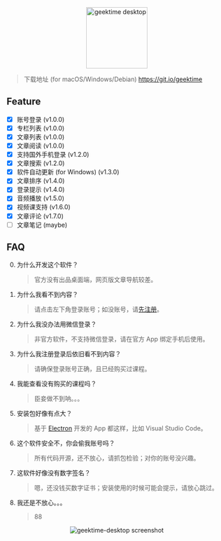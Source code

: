 <div align="center">
  <img width="140" alt="geektime desktop" src="https://user-images.githubusercontent.com/361645/46984209-aacf5400-d116-11e8-8350-98bdc55ddca7.png">
</div>

> 下载地址 (for macOS/Windows/Debian) <https://git.io/geektime>

## Feature

- [x] 账号登录 (v1.0.0)
- [x] 专栏列表 (v1.0.0)
- [x] 文章列表 (v1.0.0)
- [x] 文章阅读 (v1.0.0)
- [x] 支持国外手机登录 (v1.2.0)
- [x] 文章搜索 (v1.2.0)
- [x] 软件自动更新 (for Windows) (v1.3.0)
- [x] 文章排序 (v1.4.0)
- [x] 登录提示 (v1.4.0)
- [x] 音频播放 (v1.5.0)
- [x] 视频课支持 (v1.6.0)
- [x] 文章评论 (v1.7.0)
- [ ] 文章笔记 (maybe)

## FAQ

0. 为什么开发这个软件？

    > 官方没有出品桌面端，网页版文章导航较差。

1. 为什么我看不到内容？

    > 请点击左下角登录账号；如没账号，请[先注册](https://time.geekbang.org/activity/getinvite?gk_ucode=8CD7B77096D48A)。

2. 为什么我没办法用微信登录？

    > 非官方软件，不支持微信登录，请在官方 App 绑定手机后使用。

3. 为什么我注册登录后依旧看不到内容？

    > 请确保登录账号正确，且已经购买过课程。

4. 我能查看没有购买的课程吗？

    > 臣妾做不到呐。。。

5. 安装包好像有点大？

    > 基于 [Electron](https://electronjs.org/) 开发的 App 都这样，比如 Visual Studio Code。

6. 这个软件安全不，你会偷我账号吗？

    > 所有代码开源，还不放心，请抓包检验；对你的账号没兴趣。

7. 这软件好像没有数字签名？

    > 嗯，还没钱买数字证书；安装使用的时候可能会提示，请放心跳过。

8. 我还是不放心。。。

    > 88

<div align="center">
  <img src="https://user-images.githubusercontent.com/361645/46902863-222a9b00-ceff-11e8-8044-803f7e390723.png" alt="geektime-desktop screenshot">
</div>
